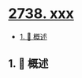 # [2738. xxx](https://github.com/Tdahuyou/TNotes.leetcode/tree/main/notes/2738.%20xxx)

<!-- region:toc -->

- [1. 📝 概述](#1--概述)

<!-- endregion:toc -->

## 1. 📝 概述
